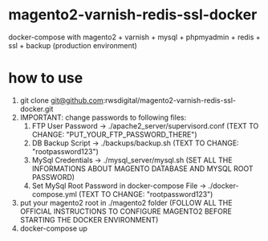 # magento2-varnish-redis-ssl-docker
docker-compose with magento2 + varnish + mysql + phpmyadmin + redis + ssl + backup (production environment)

# how to use

1. git clone git@github.com:rwsdigital/magento2-varnish-redis-ssl-docker.git
2. IMPORTANT: change passwords to following files:
	1. FTP User Password -> ./apache2_server/supervisord.conf (TEXT TO CHANGE: "PUT_YOUR_FTP_PASSWORD_THERE")
	2. DB Backup Script -> ./backups/backup.sh (TEXT TO CHANGE: "rootpassword123")
	3. MySql Credentials -> ./mysql_server/mysql.sh (SET ALL THE INFORMATIONS ABOUT MAGENTO DATABASE AND MYSQL ROOT PASSWORD)
	4. Set MySql Root Password in docker-compose File -> ./docker-compose.yml (TEXT TO CHANGE: "rootpassword123")
3. put your magento2 root in  ./magento2 folder (FOLLOW ALL THE OFFICIAL INSTRUCTIONS TO CONFIGURE MAGENTO2 BEFORE STARTING THE DOCKER ENVIRONMENT)
4. docker-compose up
